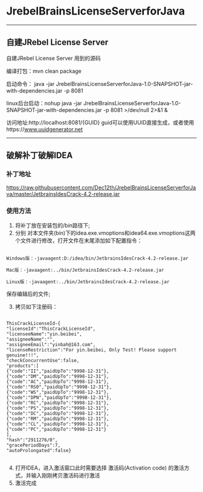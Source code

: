 # JrebelBrainsLicenseServerforJava
***
## 自建JRebel License Server
自建JRebel License Server 用到的源码

编译打包：mvn clean package

启动命令：
java -jar JrebelBrainsLicenseServerforJava-1.0-SNAPSHOT-jar-with-dependencies.jar -p 8081

linux后台启动：nohup java -jar JrebelBrainsLicenseServerforJava-1.0-SNAPSHOT-jar-with-dependencies.jar -p 8081 >/dev/null 2>&1 &


访问地址:http://localhost:8081/{GUID}
guid可以使用UUID直接生成，或者使用https://www.uuidgenerator.net
***
## 破解补丁破解IDEA

### 补丁地址
https://raw.githubusercontent.com/Dec12th/JrebelBrainsLicenseServerforJava/master/JetbrainsIdesCrack-4.2-release.jar

### 使用方法
1. 将补丁放在安装包的/bin路径下;
2. 分别 对本文件夹(bin)下的idea.exe.vmoptions和idea64.exe.vmoptions这两个文件进行修改，打开文件在末尾添加如下配置指令：
<pre><code>
Windows版：-javaagent:D:/idea/bin/JetbrainsIdesCrack-4.2-release.jar

Mac版：-javaagent:../bin/JetbrainsIdesCrack-4.2-release.jar

Linux版：-javaagent:../bin/JetbrainsIdesCrack-4.2-release.jar
</code></pre>
保存编辑后的文件;


3. 拷贝如下注册码：
<pre><code>
ThisCrackLicenseId-{
"licenseId":"ThisCrackLicenseId",
"licenseeName":"yin.beibei",
"assigneeName":"",
"assigneeEmail":"yinbah@163.com",
"licenseRestriction":"For yin.beibei, Only Test! Please support genuine!!!",
"checkConcurrentUse":false,
"products":[
{"code":"II","paidUpTo":"9998-12-31"},
{"code":"DM","paidUpTo":"9998-12-31"},
{"code":"AC","paidUpTo":"9998-12-31"},
{"code":"RS0","paidUpTo":"9998-12-31"},
{"code":"WS","paidUpTo":"9998-12-31"},
{"code":"DPN","paidUpTo":"9998-12-31"},
{"code":"RC","paidUpTo":"9998-12-31"},
{"code":"PS","paidUpTo":"9998-12-31"},
{"code":"DC","paidUpTo":"9998-12-31"},
{"code":"RM","paidUpTo":"9998-12-31"},
{"code":"CL","paidUpTo":"9998-12-31"},
{"code":"PC","paidUpTo":"9998-12-31"}
],
"hash":"2911276/0",
"gracePeriodDays":7,
"autoProlongated":false}
  </code></pre>
4. 打开IDEA，进入激活窗口此时需要选择 激活码(Activation code) 的激活方式，并输入刚刚拷贝激活码进行激活
5. 激活完成
